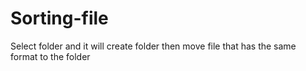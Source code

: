 # Sorting-file
Select folder and it will create folder then move file that has the same format to the folder
